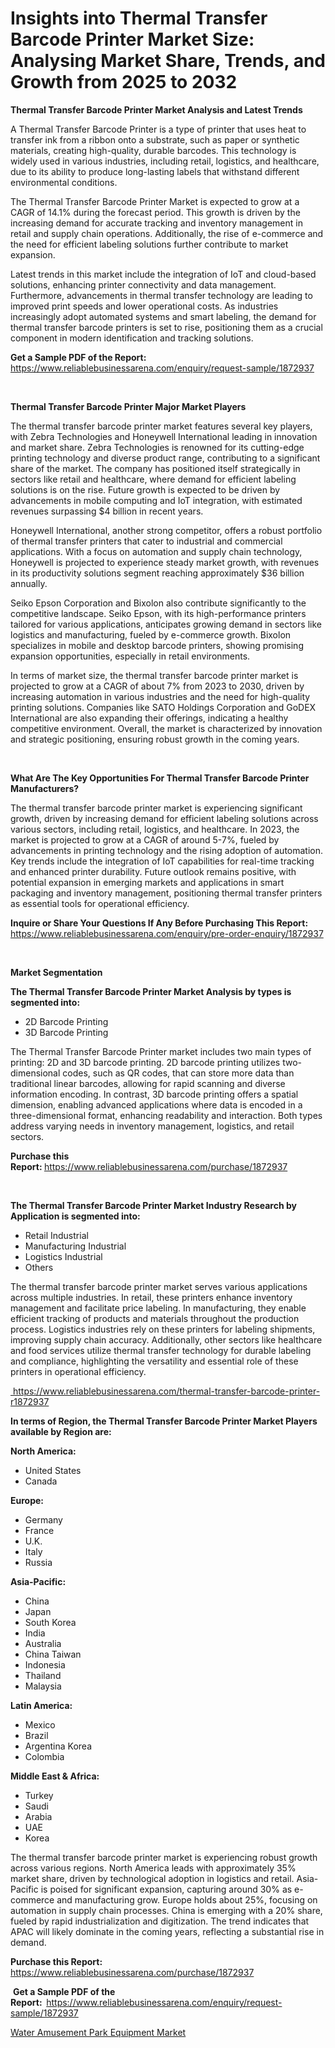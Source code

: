 <p><h1>Insights into Thermal Transfer Barcode Printer Market Size: Analysing Market Share, Trends, and Growth from 2025 to 2032</h1></p><p><strong>Thermal Transfer Barcode Printer Market Analysis and Latest Trends</strong></p>
<p><p>A Thermal Transfer Barcode Printer is a type of printer that uses heat to transfer ink from a ribbon onto a substrate, such as paper or synthetic materials, creating high-quality, durable barcodes. This technology is widely used in various industries, including retail, logistics, and healthcare, due to its ability to produce long-lasting labels that withstand different environmental conditions. </p><p>The Thermal Transfer Barcode Printer Market is expected to grow at a CAGR of 14.1% during the forecast period. This growth is driven by the increasing demand for accurate tracking and inventory management in retail and supply chain operations. Additionally, the rise of e-commerce and the need for efficient labeling solutions further contribute to market expansion. </p><p>Latest trends in this market include the integration of IoT and cloud-based solutions, enhancing printer connectivity and data management. Furthermore, advancements in thermal transfer technology are leading to improved print speeds and lower operational costs. As industries increasingly adopt automated systems and smart labeling, the demand for thermal transfer barcode printers is set to rise, positioning them as a crucial component in modern identification and tracking solutions.</p></p>
<p><strong>Get a Sample PDF of the Report:&nbsp;</strong> <a href="https://www.reliablebusinessarena.com/enquiry/request-sample/1872937?utm_campaign=2514&utm_medium=2&utm_source=Github&utm_content=ia&utm_term=08042025&utm_id=thermal-transfer-barcode-printer">https://www.reliablebusinessarena.com/enquiry/request-sample/1872937</a></p>
<p>&nbsp;</p>
<p><strong>Thermal Transfer Barcode Printer Major Market Players</strong></p>
<p><p>The thermal transfer barcode printer market features several key players, with Zebra Technologies and Honeywell International leading in innovation and market share. Zebra Technologies is renowned for its cutting-edge printing technology and diverse product range, contributing to a significant share of the market. The company has positioned itself strategically in sectors like retail and healthcare, where demand for efficient labeling solutions is on the rise. Future growth is expected to be driven by advancements in mobile computing and IoT integration, with estimated revenues surpassing $4 billion in recent years.</p><p>Honeywell International, another strong competitor, offers a robust portfolio of thermal transfer printers that cater to industrial and commercial applications. With a focus on automation and supply chain technology, Honeywell is projected to experience steady market growth, with revenues in its productivity solutions segment reaching approximately $36 billion annually.</p><p>Seiko Epson Corporation and Bixolon also contribute significantly to the competitive landscape. Seiko Epson, with its high-performance printers tailored for various applications, anticipates growing demand in sectors like logistics and manufacturing, fueled by e-commerce growth. Bixolon specializes in mobile and desktop barcode printers, showing promising expansion opportunities, especially in retail environments.</p><p>In terms of market size, the thermal transfer barcode printer market is projected to grow at a CAGR of about 7% from 2023 to 2030, driven by increasing automation in various industries and the need for high-quality printing solutions. Companies like SATO Holdings Corporation and GoDEX International are also expanding their offerings, indicating a healthy competitive environment. Overall, the market is characterized by innovation and strategic positioning, ensuring robust growth in the coming years.</p></p>
<p>&nbsp;</p>
<p><strong>What Are The Key Opportunities For Thermal Transfer Barcode Printer Manufacturers?</strong></p>
<p><p>The thermal transfer barcode printer market is experiencing significant growth, driven by increasing demand for efficient labeling solutions across various sectors, including retail, logistics, and healthcare. In 2023, the market is projected to grow at a CAGR of around 5-7%, fueled by advancements in printing technology and the rising adoption of automation. Key trends include the integration of IoT capabilities for real-time tracking and enhanced printer durability. Future outlook remains positive, with potential expansion in emerging markets and applications in smart packaging and inventory management, positioning thermal transfer printers as essential tools for operational efficiency.</p></p>
<p><strong>Inquire or Share Your Questions If Any Before Purchasing This Report:</strong> <a href="https://www.reliablebusinessarena.com/enquiry/pre-order-enquiry/1872937?utm_campaign=2514&utm_medium=2&utm_source=Github&utm_content=ia&utm_term=08042025&utm_id=thermal-transfer-barcode-printer">https://www.reliablebusinessarena.com/enquiry/pre-order-enquiry/1872937</a></p>
<p>&nbsp;</p>
<p><strong>Market Segmentation</strong></p>
<p><strong>The Thermal Transfer Barcode Printer Market Analysis by types is segmented into:</strong></p>
<p><ul><li>2D Barcode Printing</li><li>3D Barcode Printing</li></ul></p>
<p><p>The Thermal Transfer Barcode Printer market includes two main types of printing: 2D and 3D barcode printing. 2D barcode printing utilizes two-dimensional codes, such as QR codes, that can store more data than traditional linear barcodes, allowing for rapid scanning and diverse information encoding. In contrast, 3D barcode printing offers a spatial dimension, enabling advanced applications where data is encoded in a three-dimensional format, enhancing readability and interaction. Both types address varying needs in inventory management, logistics, and retail sectors.</p></p>
<p><strong>Purchase this Report:&nbsp;</strong><a href="https://www.reliablebusinessarena.com/purchase/1872937?utm_campaign=2514&utm_medium=2&utm_source=Github&utm_content=ia&utm_term=08042025&utm_id=thermal-transfer-barcode-printer">https://www.reliablebusinessarena.com/purchase/1872937</a></p>
<p>&nbsp;</p>
<p><strong>The Thermal Transfer Barcode Printer Market Industry Research by Application is segmented into:</strong></p>
<p><ul><li>Retail Industrial</li><li>Manufacturing Industrial</li><li>Logistics Industrial</li><li>Others</li></ul></p>
<p><p>The thermal transfer barcode printer market serves various applications across multiple industries. In retail, these printers enhance inventory management and facilitate price labeling. In manufacturing, they enable efficient tracking of products and materials throughout the production process. Logistics industries rely on these printers for labeling shipments, improving supply chain accuracy. Additionally, other sectors like healthcare and food services utilize thermal transfer technology for durable labeling and compliance, highlighting the versatility and essential role of these printers in operational efficiency.</p></p>
<p><a href="https://www.reliablebusinessarena.com/thermal-transfer-barcode-printer-r1872937?utm_campaign=2514&utm_medium=2&utm_source=Github&utm_content=ia&utm_term=08042025&utm_id=thermal-transfer-barcode-printer">&nbsp;https://www.reliablebusinessarena.com/thermal-transfer-barcode-printer-r1872937</a></p>
<p><strong>In terms of Region, the Thermal Transfer Barcode Printer Market Players available by Region are:</strong></p>
<p>
    <p> <strong> North America: </strong>
        <ul>
            <li>United States</li>
            <li>Canada</li>
        </ul>
        </p> 
    <p> <strong> Europe: </strong>
        <ul>
            <li>Germany</li>
            <li>France</li>
            <li>U.K.</li>
            <li>Italy</li>
            <li>Russia</li>
        </ul>
        </p> 
    <p> <strong> Asia-Pacific: </strong>
        <ul>
            <li>China</li>
            <li>Japan</li>
            <li>South Korea</li>
            <li>India</li>
            <li>Australia</li>
            <li>China Taiwan</li>
            <li>Indonesia</li>
            <li>Thailand</li>
            <li>Malaysia</li>
        </ul>
        </p> 
    <p> <strong> Latin America: </strong>
        <ul>
            <li>Mexico</li>
            <li>Brazil</li>
            <li>Argentina Korea</li>
            <li>Colombia</li>
        </ul>
        </p> 
    <p> <strong> Middle East & Africa: </strong>
        <ul>
            <li>Turkey</li>
            <li>Saudi</li>
            <li>Arabia</li>
            <li>UAE</li>
            <li>Korea</li>
        </ul>
    </p>
    </p>
<p><p>The thermal transfer barcode printer market is experiencing robust growth across various regions. North America leads with approximately 35% market share, driven by technological adoption in logistics and retail. Asia-Pacific is poised for significant expansion, capturing around 30% as e-commerce and manufacturing grow. Europe holds about 25%, focusing on automation in supply chain processes. China is emerging with a 20% share, fueled by rapid industrialization and digitization. The trend indicates that APAC will likely dominate in the coming years, reflecting a substantial rise in demand.</p></p>
<p><strong>Purchase this Report: </strong><a href="https://www.reliablebusinessarena.com/purchase/1872937?utm_campaign=2514&utm_medium=2&utm_source=Github&utm_content=ia&utm_term=08042025&utm_id=thermal-transfer-barcode-printer">https://www.reliablebusinessarena.com/purchase/1872937</a></p>
<p>&nbsp;<strong>Get a Sample PDF of the Report:&nbsp;&nbsp;</strong><a href="https://www.reliablebusinessarena.com/enquiry/request-sample/1872937?utm_campaign=2514&utm_medium=2&utm_source=Github&utm_content=ia&utm_term=08042025&utm_id=thermal-transfer-barcode-printer">https://www.reliablebusinessarena.com/enquiry/request-sample/1872937</a></p>
<p><strong></strong></p>
<p><p><a href="https://github.com/manesros8/Market-Research-Report-List-1/blob/main/water-amusement-park-equipment-market.md?utm_campaign=2514&utm_medium=2&utm_source=Github&utm_content=ia&utm_term=08042025&utm_id=thermal-transfer-barcode-printer">Water Amusement Park Equipment Market</a></p></p>